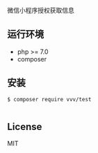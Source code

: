 

微信小程序授权获取信息
## 运行环境

- php >= 7.0
- composer

## 安装

```Shell
$ composer require vvv/test
```

```

```

## License

MIT
